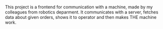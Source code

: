 This project is a frontend for communication with a machine, 
made by my colleagues from robotics deparment.
It communicates with a server, fetches data about given orders, shows it to operator and then
makes THE machine work. 
 
